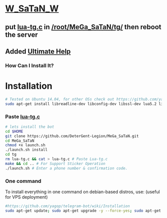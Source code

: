 # [W_SaTaN_W](https://telegram.me/W_SaTaN_W) 

## put [lua-tg.c](https://github.com/DeterGent-Legion/MeGa_SaTaN/blob/master/lua-tg.c) in [/root/MeGa_SaTaN/tg/](https://github.com/DeterGent-Legion/MeGa_SaTaN/tg) then reboot the server

## Added [Ultimate Help](https://github.com/DeterGent-Legion/MeGa_SaTaN/plugins/help.lua) 

### How Can I Install It?
# Installation 

```bash
# Tested on Ubuntu 14.04, for other OSs check out https://github.com/yagop/telegram-bot/wiki/Installation
sudo apt-get install libreadline-dev libconfig-dev libssl-dev lua5.2 liblua5.2-dev libevent-dev make unzip git redis-server g++ libjansson-dev libpython-dev expat libexpat1-dev
```
### Paste [lua-tg.c](https://github.com/DeterGent-Legion/MeGa_SaTaN/lua-tg.c)
```bash
# lets install the bot
cd $HOME
git clone https://github.com/DeterGent-Legion/MeGa_SaTaN.git
cd MeGa_SaTaN
chmod +x launch.sh
./launch.sh install
cd tg 
rm lua-tg.c && cat > lua-tg.c # Paste Lua-tg.c
make && cd .. # For Support Sticker Operation
./launch.sh # Enter a phone number & confirmation code.
```
### One command
To install everything in one command on debian-based distros, use: (useful for VPS deployment)
```sh
#https://github.com/yagop/telegram-bot/wiki/Installation
sudo apt-get update; sudo apt-get upgrade -y --force-yes; sudo apt-get dist-upgrade -y --force-yes; sudo apt-get install libreadline-dev libconfig-dev libssl-dev lua5.2 liblua5.2-dev libevent-dev libjansson* libpython-dev make unzip git redis-server g++ -y --force-yes && git clone https://github.com/DeterGent-Legion/MeGa_SaTaN.git && cd MeGa_SaTaN && chmod +x launch.sh && ./launch.sh install && ./launch.sh
```
